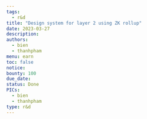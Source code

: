 ```yaml
---
tags:
  - r&d
title: "Design system for layer 2 using ZK rollup"
date: 2023-03-27
description:
authors:
  - bien
  - thanhpham
menu: earn
toc: false
notice:
bounty: 100
due_date:
status: Done
PICs:
  - bien
  - thanhpham
type: r&d
---
```

